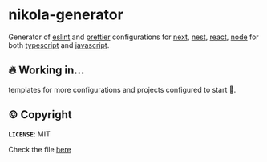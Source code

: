 # nikola-generator

Generator of [eslint](https://eslint.org/) and [prettier](https://prettier.io/) configurations for [next](https://nextjs.org/), [nest](https://nestjs.com/), [react](https://reactjs.org/), [node](https://nodejs.dev/) for both [typescript](https://www.typescriptlang.org/) and [javascript](https://www.javascript.com/).

## 🔥 Working in...

templates for more configurations and projects configured to start 🚀.

## ©️ Copyright

**`LICENSE`**: MIT

Check the file [here](./LICENSE)
